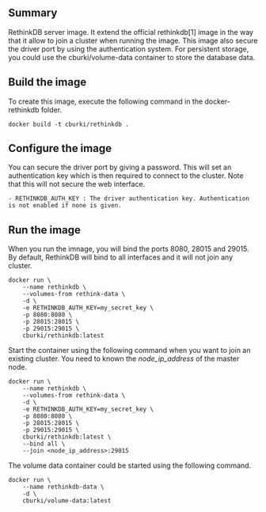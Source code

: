 Summary
-------

RethinkDB server image. It extend the official rethinkdb[1] image in the way
that it allow to join a cluster when running the image. This image also secure
the driver port by using the authentication system. For persistent storage,
you could use the cburki/volume-data container to store the database data.


Build the image
---------------

To create this image, execute the following command in the docker-rethinkdb
folder.

    docker build -t cburki/rethinkdb .


Configure the image
-------------------

You can secure the driver port by giving a password. This will set an
authentication key which is then required to connect to the cluster.
Note that this will not secure the web interface.

    - RETHINKDB_AUTH_KEY : The driver authentication key. Authentication is not enabled if none is given.


Run the image
-------------

When you run the imnage, you will bind the ports 8080, 28015 and 29015. By
default, RethinkDB will bind to all interfaces and it will not join any
cluster.

    docker run \
        --name rethinkdb \
        --volumes-from rethink-data \
        -d \
        -e RETHINKDB_AUTH_KEY=my_secret_key \
        -p 8080:8080 \
        -p 28015:28015 \
        -p 29015:29015 \
        cburki/rethinkdb:latest

Start the container using the following command when you want to join an
existing cluster. You need to known the *node_ip_address* of the master
node.

    docker run \
        --name rethinkdb \
        --volumes-from rethink-data \
        -d \
        -e RETHINKDB_AUTH_KEY=my_secret_key \
        -p 8080:8080 \
        -p 28015:28015 \
        -p 29015:29015 \
        cburki/rethinkdb:latest \
        --bind all \
        --join <node_ip_address>:29015

The volume data container could be started using the following command.

    docker run \
        --name rethinkdb-data \
        -d \
        cburki/volume-data:latest
